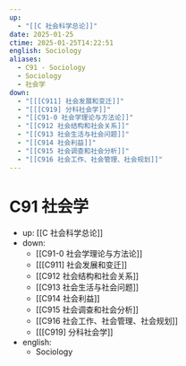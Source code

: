 ```yaml
---
up:
  - "[[C 社会科学总论]]"
date: 2025-01-25
ctime: 2025-01-25T14:22:51
english: Sociology
aliases:
  - C91 - Sociology
  - Sociology
  - 社会学
down:
  - "[[[C911] 社会发展和变迁]]"
  - "[[[C919] 分科社会学]]"
  - "[[C91-0 社会学理论与方法论]]"
  - "[[C912 社会结构和社会关系]]"
  - "[[C913 社会生活与社会问题]]"
  - "[[C914 社会利益]]"
  - "[[C915 社会调查和社会分析]]"
  - "[[C916 社会工作、社会管理、社会规划]]"
---
```


# C91 社会学

- up: [[C 社会科学总论]]
- down:
	- [[C91-0 社会学理论与方法论]]
	- [[[C911] 社会发展和变迁]]
	- [[C912 社会结构和社会关系]]
	- [[C913 社会生活与社会问题]]
	- [[C914 社会利益]]
	- [[C915 社会调查和社会分析]]
	- [[C916 社会工作、社会管理、社会规划]]
	- [[[C919] 分科社会学]]
- english:
	- Sociology
